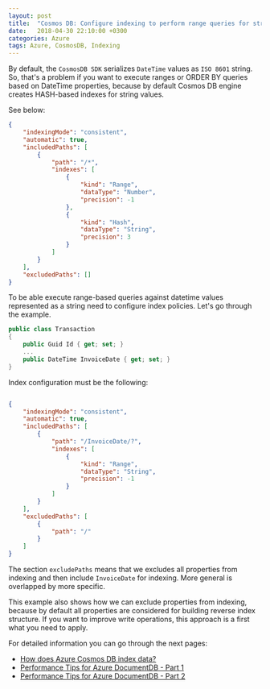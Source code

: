 ```yaml
---
layout: post
title:  "Cosmos DB: Configure indexing to perform range queries for string values."
date:   2018-04-30 22:10:00 +0300
categories: Azure
tags: Azure, CosmosDB, Indexing
---
```


By default, the `CosmosDB SDK` serializes `DateTime` values as `ISO 8601` string. 
So, that's a problem if you want to execute ranges or ORDER BY queries based on DateTime properties, 
because by default Cosmos DB engine creates HASH-based indexes for string values. 

See below:

```json
{
    "indexingMode": "consistent",
    "automatic": true,
    "includedPaths": [
        {
            "path": "/*",
            "indexes": [
                {
                    "kind": "Range",
                    "dataType": "Number",
                    "precision": -1
                },
                {
                    "kind": "Hash",
                    "dataType": "String",
                    "precision": 3
                }
            ]
        }
    ],
    "excludedPaths": []
}

```

To be able execute range-based queries against datetime values represented as a string need to configure index policies.
Let's go through the example.

```cs
public class Transaction
{
    public Guid Id { get; set; }
    ...
    public DateTime InvoiceDate { get; set; }
}
```

Index configuration must be the following:

```json

{
    "indexingMode": "consistent",
    "automatic": true,
    "includedPaths": [
        {
            "path": "/InvoiceDate/?",
            "indexes": [
                {
                    "kind": "Range",
                    "dataType": "String",
                    "precision": -1
                }
            ]
        }
    ],
    "excludedPaths": [
        {
            "path": "/"
        }
    ]
}

```

The section `excludePaths` means that we excludes all properties from indexing and then include `InvoiceDate` for indexing. 
More general is overlapped by more specific. 

This example also shows how we can exclude properties from indexing, 
because by default all properties are considered for building reverse index structure. 
If you want to improve write operations, this approach is a first what you need to apply. 

For detailed information you can go through the next pages:

- [How does Azure Cosmos DB index data?](https://docs.microsoft.com/en-us/azure/cosmos-db/indexing-policies)
- [Performance Tips for Azure DocumentDB - Part 1](https://azure.microsoft.com/ru-ru/blog/performance-tips-for-azure-documentdb-part-1-2/)
- [Performance Tips for Azure DocumentDB - Part 2](https://azure.microsoft.com/en-us/blog/performance-tips-for-azure-documentdb-part-2/)

